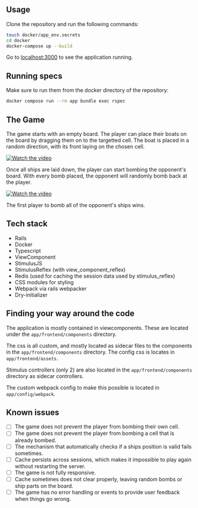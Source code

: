 ## Usage

Clone the repository and run the following commands:

```sh
touch docker/app_env.secrets
cd docker
docker-compose up --build
```

Go to [localhost:3000](http://localhost:3000) to see the application running.

## Running specs

Make sure to run them from the docker directory of the repository:

```sh
docker compose run --rm app bundle exec rspec
```

## The Game

The game starts with an empty board. The player can place their boats on the board by dragging them on to the targetted cell. The boat is placed in a random direction, with its front laying on the chosen cell.

[![Watch the video](https://cdn.loom.com/sessions/thumbnails/595772e44c5c4c70a7b02e628ca3189f-with-play.gif)](https://www.loom.com/embed/595772e44c5c4c70a7b02e628ca3189f)

Once all ships are laid down, the player can start bombing the opponent's board. With every bomb placed, the opponent will randomly bomb back at the player.

[![Watch the video](https://cdn.loom.com/sessions/thumbnails/051a5c7df24140a594022b3035c6354e-with-play.gif)](https://www.loom.com/embed/051a5c7df24140a594022b3035c6354e)


The first player to bomb all of the opponent's ships wins.

## Tech stack

- Rails
- Docker
- Typescript
- ViewComponent
- StimulusJS
- StimulusReflex (with view_component_reflex)
- Redis (used for caching the session data used by stimulus_reflex)
- CSS modules for styling
- Webpack via rails webpacker
- Dry-initializer

## Finding your way around the code

The application is mostly contained in viewcomponents. These are located under the `app/frontend/components` directory.

The css is all custom, and mostly located as sidecar files to the components in the `app/frontend/components` directory. The config css is locates in `app/frontend/assets`.

Stimulus controllers (only 2) are also located in the `app/frontend/components` directory as sidecar controllers.

The custom webpack config to make this possible is located in `app/config/webpack`.

## Known issues

- [ ] The game does not prevent the player from bombing their own cell.
- [ ] The game does not prevent the player from bombing a cell that is already bombed.
- [ ] The mechanism that automatically checks if a ships position is valid fails sometimes.
- [ ] Cache persists across sessions, which makes it impossible to play again without restarting the server.
- [ ] The game is not fully responsive.
- [ ] Cache sometimes does not clear properly, leaving random bombs or ship parts on the board.
- [ ] The game has no error handling or events to provide user feedback when things go wrong.
